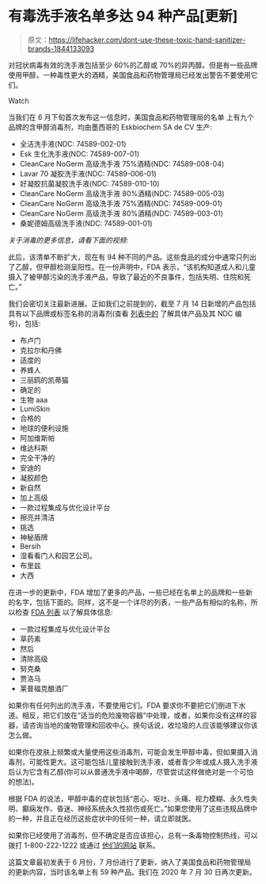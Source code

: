 # 有毒洗手液名单多达 94 种产品[更新]

> 原文：<https://lifehacker.com/dont-use-these-toxic-hand-sanitizer-brands-1844133093>

对冠状病毒有效的洗手液包括至少 60%的乙醇或 70%的异丙醇。但是有一些品牌使用甲醇，一种毒性更大的酒精，美国食品和药物管理局已经发出警告不要使用它们。

Watch

当我们在 6 月下旬首次发布这一信息时，美国食品和药物管理局的名单 上有九个品牌的含甲醇消毒剂，均由墨西哥的 Eskbiochem SA de CV 生产:

*   全洁洗手液(NDC: 74589-002-01)
*   Esk 生化洗手液(NDC: 74589-007-01)
*   CleanCare NoGerm 高级洗手液 75%酒精(NDC: 74589-008-04)
*   Lavar 70 凝胶洗手液(NDC: 74589-006-01)
*   好凝胶抗菌凝胶洗手液(NDC: 74589-010-10)
*   CleanCare NoGerm 高级洗手液 80%酒精(NDC: 74589-005-03)
*   CleanCare NoGerm 高级洗手液 75%酒精(NDC: 74589-009-01)
*   CleanCare NoGerm 高级洗手液 80%酒精(NDC: 74589-003-01)
*   桑妮德姆高级洗手液(NDC: 74589-001-01)

*关于消毒的更多信息，请看下面的视频:*

此后，该清单不断扩大，现在有 94 种不同的产品。这些食品的成分中通常只列出了乙醇，但甲醇检测呈阳性。在一份声明中，FDA 表示，“该机构知道成人和儿童摄入了被甲醇污染的洗手液产品，导致了最近的不良事件，包括失明、住院和死亡。”

我们会密切关注最新进展。正如我们之前提到的，截至 7 月 14 日新增的产品包括具有以下品牌或标签名称的消毒剂(查看 [列表中的](https://www.fda.gov/drugs/drug-safety-and-availability/fda-updates-hand-sanitizers-methanol) 了解具体产品及其 NDC 编号)，包括:

*   布卢门
*   克拉尔和丹佛
*   适度的
*   养蜂人
*   三丽鸥的凯蒂猫
*   确定的
*   生物 aaa
*   LumiSkin
*   合格的
*   地球的便利设施
*   阿加维斯帕
*   维达科斯
*   完全干净的
*   安迪的
*   凝胶颜色
*   新自然
*   加上高级
*   一款过程集成与优化设计平台
*   擦亮并清洁
*   挑选
*   神秘盾牌
*   Bersih
*   湿看看门人和园艺公司。
*   布里兹
*   大西

在进一步的更新中，FDA 增加了更多的产品，一些已经在名单上的品牌和一些新的名字，包括下面的。同样，这不是一个详尽的列表，一些产品有相似的名称，所以检查 [FDA 列表](https://www.fda.gov/drugs/drug-safety-and-availability/fda-updates-hand-sanitizers-methanol) 以了解具体信息:

*   一款过程集成与优化设计平台
*   草药素
*   然后
*   清除高级
*   努克桑
*   贾洛马
*   莱普福克酿酒厂

如果你有任何列出的洗手液，不要使用它们。FDA 要求你不要把它们倒进下水道。相反，把它们放在“适当的危险废物容器”中处理，或者，如果你没有这样的容器，请咨询当地的废物管理和回收中心。换句话说，收垃圾的人应该能够建议你该怎么做。

如果你在皮肤上频繁或大量使用这些消毒剂，可能会发生甲醇中毒，但如果摄入消毒剂，可能性更大。这可能包括儿童接触到洗手液，或者青少年或成人摄入洗手液后认为它含有乙醇(你可以从普通洗手液中喝醉，尽管尝试这样做绝对是一个可怕的想法)。

根据 FDA 的说法，甲醇中毒的症状包括“恶心、呕吐、头痛、视力模糊、永久性失明、癫痫发作、昏迷、神经系统永久性损伤或死亡。”如果您使用了这些违规品牌中的一种，并且正在经历这些症状中的任何一种，请立即就医。

如果你已经使用了消毒剂，但不确定是否应该担心，总有一条毒物控制热线，可以拨打 1-800-222-1222 或通过 [他们的网站](https://www.poison.org/) 联系。

这篇文章最初发表于 6 月份，7 月份进行了更新，纳入了美国食品和药物管理局的更新内容，当时该名单上有 59 种产品。我们在 2020 年 7 月 30 日再次更新。